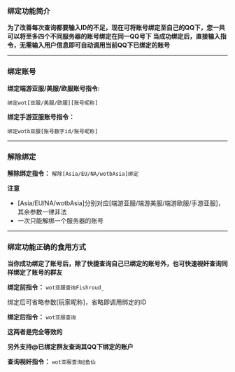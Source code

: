 ﻿### 绑定功能简介
**为了改善每次查询都要输入ID的不足，现在可将账号绑定至自己的QQ下，您一共可以将至多四个不同服务器的账号绑定在同一QQ号下 
当成功绑定后，直接输入指令，无需输入用户信息即可自动调用当前QQ下已绑定的账号**

***

### 绑定账号
**绑定端游亚服/美服/欧服账号指令:**

`绑定wot[亚服/美服/欧服][账号昵称]`

**绑定手游亚服账号指令：**

`绑定wotb亚服[账号数字id/账号昵称]`

***
### 解除绑定
**解除绑定指令：**
` 解除[Asia/EU/NA/wotbAsia]绑定 `

**注意**  
* [Asia/EU/NA/wotbAsia]分别对应[端游亚服/端游美服/端游欧服/手游亚服]，其余参数一律非法
* 一次只能解绑一个服务器的账号

***
### 绑定功能正确的食用方式
**当你成功绑定了账号后，除了快捷查询自己已绑定的账号外，也可快速~~视奸~~查询同样绑定了账号的群友**

**绑定前指令：**
`wot亚服查询Fishroud_`

绑定后可省略参数[玩家昵称]，省略即调用绑定的ID

**绑定后指令：**
`wot亚服查询`

**这两者是完全等效的**

**另外支持@已绑定群友查询其QQ下绑定的账户**

**查询~~视奸~~指令：**
`wot亚服查询@鱼仙 `